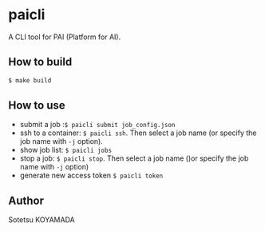 # paicli
A CLI tool for PAI (Platform for AI).

## How to build

```sh
$ make build
```

## How to use

- submit a job :`$ paicli submit job_config.json`
- ssh to a container: `$ paicli ssh`. Then select a job name (or specify the job name with `-j` option).
- show job list: `$ paicli jobs`
- stop a job: `$ paicli stop`. Then select a job name ()or specify the job name with `-j` option)
- generate new access token `$ paicli token` 


## Author
Sotetsu KOYAMADA
